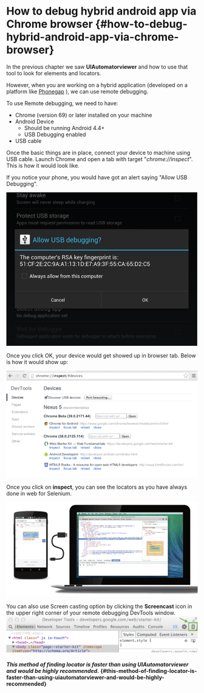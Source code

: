 # How to debug hybrid android app via Chrome browser {#how-to-debug-hybrid-android-app-via-chrome-browser}

In the previous chapter we saw **UIAutomatorviewer** and how to use that tool to look for elements and locators.

However, when you are working on a hybrid application \(developed on a platform like [Phonegap](http://phonegap.com/) \), we can use remote debugging.

To use Remote debugging, we need to have:

* Chrome \(version 69\) or later installed on your machine
* Android Device
  * Should be running Android 4.4+
  * USB Debugging enabled
* USB cable

Once the basic things are in place, connect your device to machine using USB cable. Launch Chrome and open a tab with target "_chrome://inspect_". This is how it would look like.



If you notice your phone, you would have got an alert saying "Allow USB Debugging".

![](/assets/USB_Debugging.png)

Once you click OK, your device would get showed up in browser tab. Below is how it would show up:

![](/assets/chrome-inspect-devices.png)

Once you click on **inspect**, you can see the locators as you have always done in web for Selenium.

![](/assets/remote-debug-banner.png)

You can also use Screen casting option by clicking the **Screencast** icon in the upper right corner of your remote debugging DevTools window.![](/assets/screencast-icon-location.png)

#### _This method of finding locator is faster than using UIAutomatorviewer and would be highly recommended._ {#this-method-of-finding-locator-is-faster-than-using-uiautomatorviewer-and-would-be-highly-recommended}



